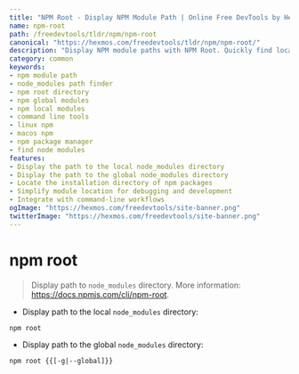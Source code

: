 ```yaml
---
title: "NPM Root - Display NPM Module Path | Online Free DevTools by Hexmos"
name: npm-root
path: /freedevtools/tldr/npm/npm-root
canonical: "https://hexmos.com/freedevtools/tldr/npm/npm-root/"
description: "Display NPM module paths with NPM Root. Quickly find local and global node_modules directories. Free online tool, no registration required."
category: common
keywords:
- npm module path
- node_modules path finder
- npm root directory
- npm global modules
- npm local modules
- command line tools
- linux npm
- macos npm
- npm package manager
- find node modules
features:
- Display the path to the local node_modules directory
- Display the path to the global node_modules directory
- Locate the installation directory of npm packages
- Simplify module location for debugging and development
- Integrate with command-line workflows
ogImage: "https://hexmos.com/freedevtools/site-banner.png"
twitterImage: "https://hexmos.com/freedevtools/site-banner.png"
---
```


# npm root

> Display path to `node_modules` directory.
> More information: <https://docs.npmjs.com/cli/npm-root>.

- Display path to the local `node_modules` directory:

`npm root`

- Display path to the global `node_modules` directory:

`npm root {{[-g|--global]}}`
